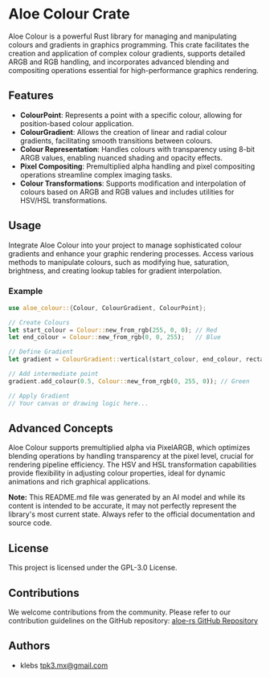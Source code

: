 # Aloe Colour Crate

Aloe Colour is a powerful Rust library for managing and manipulating colours and gradients in graphics programming. This crate facilitates the creation and application of complex colour gradients, supports detailed ARGB and RGB handling, and incorporates advanced blending and compositing operations essential for high-performance graphics rendering.

## Features

- **ColourPoint**: Represents a point with a specific colour, allowing for position-based colour application.
- **ColourGradient**: Allows the creation of linear and radial colour gradients, facilitating smooth transitions between colours.
- **Colour Representation**: Handles colours with transparency using 8-bit ARGB values, enabling nuanced shading and opacity effects.
- **Pixel Compositing**: Premultiplied alpha handling and pixel compositing operations streamline complex imaging tasks.
- **Colour Transformations**: Supports modification and interpolation of colours based on ARGB and RGB values and includes utilities for HSV/HSL transformations.

## Usage

Integrate Aloe Colour into your project to manage sophisticated colour gradients and enhance your graphic rendering processes. Access various methods to manipulate colours, such as modifying hue, saturation, brightness, and creating lookup tables for gradient interpolation.

### Example

```rust
use aloe_colour::{Colour, ColourGradient, ColourPoint};

// Create Colours
let start_colour = Colour::new_from_rgb(255, 0, 0); // Red
let end_colour = Colour::new_from_rgb(0, 0, 255);   // Blue

// Define Gradient
let gradient = ColourGradient::vertical(start_colour, end_colour, rectangle_area);

// Add intermediate point
gradient.add_colour(0.5, Colour::new_from_rgb(0, 255, 0)); // Green

// Apply Gradient
// Your canvas or drawing logic here...
```

## Advanced Concepts

Aloe Colour supports premultiplied alpha via PixelARGB, which optimizes blending operations by handling transparency at the pixel level, crucial for rendering pipeline efficiency. The HSV and HSL transformation capabilities provide flexibility in adjusting colour properties, ideal for dynamic animations and rich graphical applications.

**Note:** This README.md file was generated by an AI model and while its content is intended to be accurate, it may not perfectly represent the library's most current state. Always refer to the official documentation and source code.

## License
This project is licensed under the GPL-3.0 License.

## Contributions
We welcome contributions from the community. Please refer to our contribution guidelines on the GitHub repository:
[aloe-rs GitHub Repository](https://github.com/klebs6/aloe-rs)

## Authors
- klebs <tpk3.mx@gmail.com>